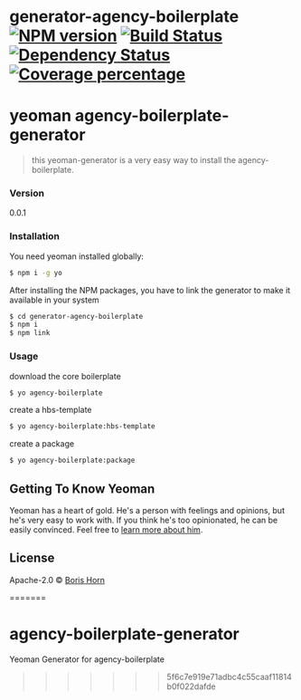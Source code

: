 # generator-agency-boilerplate [![NPM version][npm-image]][npm-url] [![Build Status][travis-image]][travis-url] [![Dependency Status][daviddm-image]][daviddm-url] [![Coverage percentage][coveralls-image]][coveralls-url]
# yeoman agency-boilerplate-generator
> this yeoman-generator is a very easy way to install the agency-boilerplate.

### Version
0.0.1


### Installation

You need yeoman installed globally:

```bash
$ npm i -g yo
```

After installing the NPM packages, you have to link the generator to make it available in your system

```bash
$ cd generator-agency-boilerplate
$ npm i
$ npm link
```

### Usage
download the core boilerplate
```bash
$ yo agency-boilerplate
```

create a hbs-template
```bash
$ yo agency-boilerplate:hbs-template
```

create a package
```bash
$ yo agency-boilerplate:package
```


## Getting To Know Yeoman

Yeoman has a heart of gold. He&#39;s a person with feelings and opinions, but he&#39;s very easy to work with. If you think he&#39;s too opinionated, he can be easily convinced. Feel free to [learn more about him](http://yeoman.io/).

## License

Apache-2.0 © [Boris Horn]()


[npm-image]: https://badge.fury.io/js/generator-agency-boilerplate.svg
[npm-url]: https://npmjs.org/package/generator-agency-boilerplate
[travis-image]: https://travis-ci.org/deepsoul/generator-agency-boilerplate.svg?branch=master
[travis-url]: https://travis-ci.org/deepsoul/generator-agency-boilerplate
[daviddm-image]: https://david-dm.org/deepsoul/generator-agency-boilerplate.svg?theme=shields.io
[daviddm-url]: https://david-dm.org/deepsoul/generator-agency-boilerplate
[coveralls-image]: https://coveralls.io/repos/deepsoul/generator-agency-boilerplate/badge.svg
[coveralls-url]: https://coveralls.io/r/deepsoul/generator-agency-boilerplate
=======
# agency-boilerplate-generator
Yeoman Generator for agency-boilerplate
>>>>>>> 5f6c7e919e71adbc4c55caaf11814b0f022dafde
